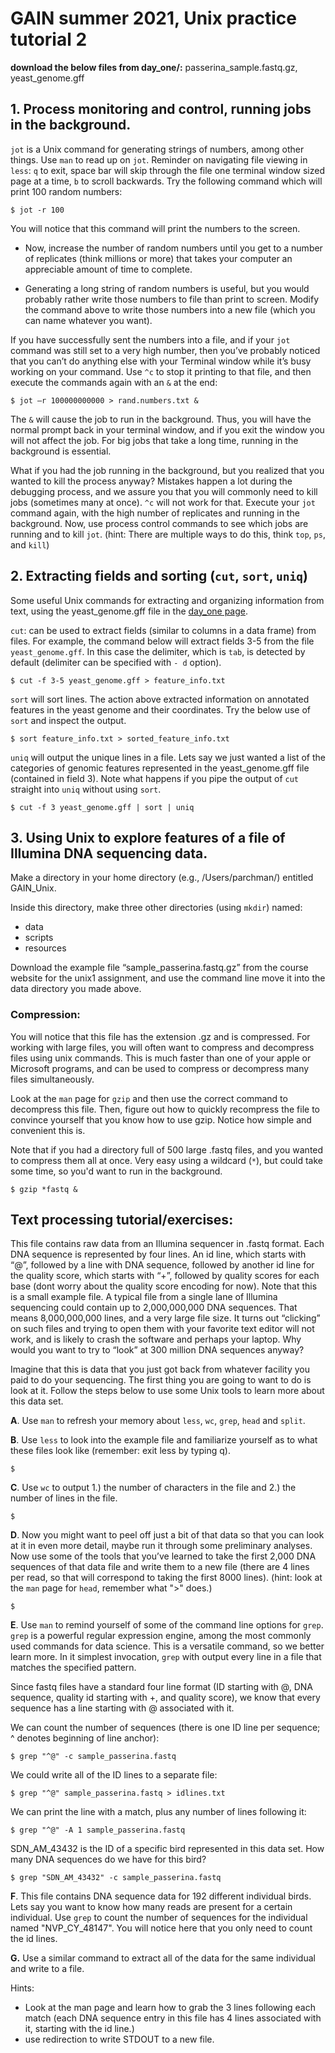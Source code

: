 # GAIN summer 2021, Unix practice tutorial 2

**download the below files from day_one/:**
passerina_sample.fastq.gz, yeast_genome.gff


## 1. Process monitoring and control, running jobs in the background.

`jot`  is a Unix command for generating strings of numbers, among other things. Use `man` to read up on `jot`. Reminder on navigating file viewing in `less`: `q` to exit, space bar will skip through the file one terminal window sized page at a time, `b` to scroll backwards. Try the following command which will print 100 random numbers:

    $ jot -r 100

You will notice that this command will print the numbers to the screen. 

- Now, increase the number of random numbers until you get to a number of replicates (think millions or more) that takes your computer an appreciable amount of time to complete. 

- Generating a long string of random numbers is useful, but you would probably rather write those numbers to file than print to screen. Modify the command above to write those numbers into a new file (which you can name whatever you want).

If you have successfully sent the numbers into a file, and if your `jot` command was still set to a very high number, then you’ve probably noticed that you can’t do anything else with your Terminal window while it’s busy working on your command. Use `^c` to stop it printing to that file, and then execute the commands again with an `&` at the end:


    $ jot –r 100000000000 > rand.numbers.txt &

The `&` will cause the job to run in the background. Thus, you will have the normal prompt back in your terminal window, and if you exit the window you will not affect the job. For big jobs that take a long time, running in the background is essential. 

What if you had the job running in the background, but you realized that you wanted to kill the process anyway? Mistakes happen a lot during the debugging process, and we assure you that you will commonly need to kill jobs (sometimes many at once).  `^c` will not work for that. Execute your `jot` command again, with the high number of replicates and running in the background. Now, use process control commands to see which jobs are running and to kill `jot`. (hint: There are multiple ways to do this, think `top`, `ps`, and `kill`)


## 2. Extracting fields and sorting (`cut`, `sort`, `uniq`)

Some useful Unix commands for extracting and organizing information from text, using the yeast_genome.gff file in the [day_one page](https://github.com/tparchman/GAIN_summer2021/tree/main/day_one).

`cut`: can be used to extract fields (similar to columns in a data frame) from files. For example, the command below will extract fields 3-5 from the file `yeast_genome.gff`. In this case the delimiter, which is `tab`, is detected by default (delimiter can be specified with `- d` option). 

    $ cut -f 3-5 yeast_genome.gff > feature_info.txt


`sort` will sort lines. The action above extracted information on annotated features in the yeast genome and their coordinates. Try the below use of `sort` and inspect the output.

    $ sort feature_info.txt > sorted_feature_info.txt

`uniq` will output the unique lines in a file. Lets say we just wanted a list of the categories of genomic features represented in the yeast_genome.gff file (contained in field 3). Note what happens if you pipe the output of `cut` straight into `uniq` without using `sort`.

    $ cut -f 3 yeast_genome.gff | sort | uniq

## 3. Using Unix to explore features of a file of Illumina DNA sequencing data.

Make a directory in your home directory (e.g., /Users/parchman/) entitled GAIN_Unix.

Inside this directory, make three other directories (using `mkdir`) named:
- data
- scripts
- resources

Download the example file “sample_passerina.fastq.gz” from the course website for the unix1 assignment, and use the command line move it into the data directory you made above. 

### Compression: 
You will notice that this file has the extension .gz and is compressed. For working with large files, you will often want to compress and decompress files using unix commands. This is much faster than one of your apple or Microsoft programs, and can be used to compress or decompress many files simultaneously.

Look at the `man` page for `gzip` and then use the correct command to decompress this file. Then, figure out how to quickly recompress the file to convince yourself that you know how to use gzip. Notice how simple and convenient this is. 

Note that if you had a directory full of 500 large .fastq files, and you wanted to compress them all at once. Very easy using a wildcard (`*`), but could take some time, so you'd want to run in the background.

    $ gzip *fastq &


## Text processing tutorial/exercises: 
This file contains raw data from an Illumina sequencer in .fastq format. Each DNA sequence is represented by four lines. An id line, which starts with “@”, followed by a line with DNA sequence, followed by another id line for the quality score, which starts with “+”, followed by quality scores for each base (dont worry about the quality score encoding for now). Note that this is a small example file. A typical file from a single lane of Illumina sequencing could contain up to 2,000,000,000 DNA sequences. That means 8,000,000,000 lines, and a very large file size. It turns out “clicking” on such files and trying to open them with your favorite text editor will not work, and is likely to crash the software and perhaps your laptop. Why would you want to try to “look” at 300 million DNA sequences anyway?

Imagine that this is data that you just got back from whatever facility you paid to do your  sequencing. The first thing you are going to want to do is look at it. Follow the steps below to use some Unix tools to learn more about this data set.

**A**. Use `man` to refresh your memory about `less`, `wc`, `grep`, `head` and `split`.

**B**.  Use `less` to look into the example file and familiarize yourself as to what these files look like (remember: exit less by typing q).

    $

**C**. Use `wc` to output 1.) the number of characters in the file and 2.) the number of lines in the file. 

    $

**D**. Now you might want to peel off just a bit of that data so that you can look at it in even more detail, maybe run it through some preliminary analyses. Now use some of the tools that you’ve learned to take the first 2,000 DNA sequences of that data file and write them to a new file (there are 4 lines per read, so that will correspond to taking the first 8000 lines). (hint: look at the `man` page for `head`, remember what ">" does.) 

    $
	
**E**. Use `man` to remind yourself of some of the command line options for `grep`. `grep` is a powerful regular expression engine, among the most commonly used commands for data science. This is a versatile command, so we better learn more. In it simplest invocation, `grep` with output every line in a file that matches the specified pattern.

Since fastq files have a standard four line format (ID starting with @, DNA sequence, quality id starting with +, and quality score), we know that every sequence has a line starting with @ associated with it. 

We can count the number of sequences (there is one ID line per sequence; ^ denotes beginning of line anchor):

    $ grep "^@" -c sample_passerina.fastq

We could write all of the ID lines to a separate file:

    $ grep "^@" sample_passerina.fastq > idlines.txt


We can print the line with a match, plus any number of lines following it:

    $ grep "^@" -A 1 sample_passerina.fastq

SDN_AM_43432 is the ID of a specific bird represented in this data set. How many DNA sequences do we have for this bird?

    $ grep "SDN_AM_43432" -c sample_passerina.fastq


**F**. This file contains DNA sequence data for 192 different individual birds. Lets say you want to know how many reads are present for a certain individual. Use `grep` to count the number of sequences for the individual named "NVP_CY_48147". You will notice here that you only need to count the id lines.

**G.** Use a similar command to extract all of the data for the same individual and write to a file. 

Hints: 
- Look at the man page and learn how to grab the 3 lines following each match (each DNA sequence entry in this file has 4 lines associated with it, starting with the id line.)
- use redirection to write STDOUT to a new file.
    






	
